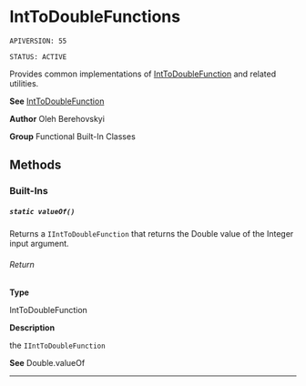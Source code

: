 # IntToDoubleFunctions

`APIVERSION: 55`

`STATUS: ACTIVE`

Provides common implementations of [IntToDoubleFunction](/docs/Functional-Abstract-Classes/IntToDoubleFunction.md) and related utilities.


**See** [IntToDoubleFunction](/docs/Functional-Abstract-Classes/IntToDoubleFunction.md)


**Author** Oleh Berehovskyi


**Group** Functional Built-In Classes

## Methods
### Built-Ins
##### `static valueOf()`

Returns a `IIntToDoubleFunction` that returns the Double value of the Integer input argument.

###### Return

**Type**

IntToDoubleFunction

**Description**

the `IIntToDoubleFunction`


**See** Double.valueOf

---

